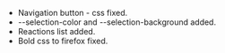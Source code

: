 - Navigation button - css fixed.
- --selection-color and --selection-background added.
- Reactions list added.
- Bold css to firefox fixed.
